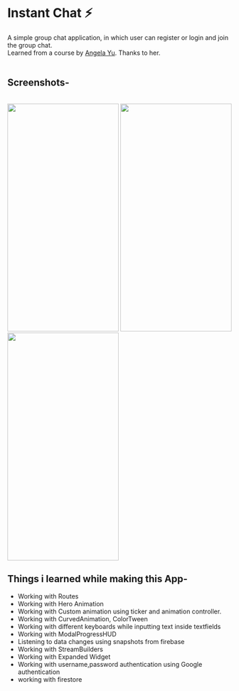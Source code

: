 
# Instant Chat ⚡️
A simple group chat application, in which user can register or login and join the group chat.
<br>
Learned from a course by  <a href="https://github.com/angelabauer"> Angela Yu</a>. Thanks to her.  
<br>


<h2> Screenshots-</h2><br>
<div>
<img src="screenshot1.png"  width=250, height=512, style="display:inline-block;">
<img src="screenshot2.png"  width=250, height=512, style="display:inline-block;">
<img src="demo.gif"  width=250, height=512, style="display:inline-block;">

</div>


## Things i learned while making this App-
 - Working with Routes
 - Working with Hero Animation
 - Working with Custom animation using ticker and animation controller.
 - Working with CurvedAnimation, ColorTween 
 - Working with different keyboards while inputting text inside textfields
 - Working with ModalProgressHUD
 - Listening to data changes using snapshots from firebase
 - Working with StreamBuilders
 - Working with Expanded Widget
 - Working with username,password authentication using Google authentication
 - working with firestore 